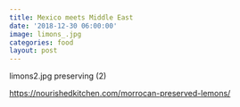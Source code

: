 ```yaml
---
title: Mexico meets Middle East
date: '2018-12-30 06:00:00'
image: limons_.jpg
categories: food
layout: post
---
```


limons2.jpg
preserving (2)

https://nourishedkitchen.com/morrocan-preserved-lemons/